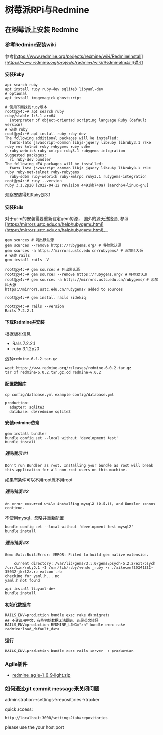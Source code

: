# 树莓派RPi与Redmine

## 在树莓派上安装 Redmine

### 参考Redmine安装wiki

参考[https://www.redmine.org/projects/redmine/wiki/RedmineInstall](https://www.redmine.org/projects/redmine/wiki/RedmineInstall)说明

#### 安装Ruby

```
apt search ruby
apt install ruby ruby-dev sqlite3 libyaml-dev
# optional
apt install imagemagick ghostscript
```

```
# 使用下面找到ruby版本
root@py4:~# apt search ruby
ruby/stable 1:3.1 arm64
  Interpreter of object-oriented scripting language Ruby (default version)
# 安装 ruby
root@py4:~# apt install ruby ruby-dev
The following additional packages will be installed:
  fonts-lato javascript-common libjs-jquery libruby libruby3.1 rake ruby-net-telnet ruby-rubygems ruby-sdbm
  ruby-webrick ruby-xmlrpc ruby3.1 rubygems-integration
Suggested packages:
  ri ruby-dev bundler
The following NEW packages will be installed:
  fonts-lato javascript-common libjs-jquery libruby libruby3.1 rake ruby ruby-net-telnet ruby-rubygems
  ruby-sdbm ruby-webrick ruby-xmlrpc ruby3.1 rubygems-integration
root@py4:~# ruby --version
ruby 3.1.2p20 (2022-04-12 revision 4491bb740a) [aarch64-linux-gnu]
```

观察安装得知Ruby是3.1

#### 安装Rails 

对于gem的安装需要重新设定gem的源， 国外的源无法接通, 参照[https://mirrors.ustc.edu.cn/help/rubygems.html](https://mirrors.ustc.edu.cn/help/rubygems.html)。

```
gem sources # 列出默认源
gem sources --remove https://rubygems.org/ # 移除默认源
gem sources -a https://mirrors.ustc.edu.cn/rubygems/ # 添加科大源
# 安装 rails
gem install rails -V
```

```
root@py4:~# gem sources # 列出默认源
root@py4:~# gem sources --remove https://rubygems.org/ # 移除默认源
root@py4:~# gem sources -a https://mirrors.ustc.edu.cn/rubygems/ # 添加科大源
https://mirrors.ustc.edu.cn/rubygems/ added to sources

root@py4:~# gem install rails sidekiq

root@py4:~# rails --version
Rails 7.2.2.1
```
#### 下载Redmine并安装

根据版本信息

* Rails 7.2.2.1
* ruby 3.1.2p20

选择```redmine-6.0.2.tar.gz```

```
wget https://www.redmine.org/releases/redmine-6.0.2.tar.gz
tar xf redmine-6.0.2.tar.gz;cd redmine-6.0.2
```

#### 配置数据库

```
cp config/database.yml.example config/database.yml
```

```
production:
  adapter: sqlite3
  database: db/redmine.sqlite3
```

#### 安装redmine依赖

```
gem install bundler
bundle config set --local without 'development test' 
bundle install
```

##### 遇到提示 #1
```
Don't run Bundler as root. Installing your bundle as root will break this application for all non-root users on this machine.
```
如果有条件可以不用root就不用root

##### 遇到错误 #2
```
An error occurred while installing mysql2 (0.5.6), and Bundler cannot continue.
```

不使用mysql，忽略并重新配置

```
bundle config set --local without 'development test mysql2'
bundle install
```

##### 遇到错误 #3

```
Gem::Ext::BuildError: ERROR: Failed to build gem native extension.

    current directory: /var/lib/gems/3.1.0/gems/psych-5.2.2/ext/psych
/usr/bin/ruby3.1 -I /usr/lib/ruby/vendor_ruby -r ./siteconf20241222-35032-jkrt2z.rb extconf.rb
checking for yaml.h... no
yaml.h not found
```

```
apt install libyaml-dev
bundle install
```

#### 初始化数据库

```
RAILS_ENV=production bundle exec rake db:migrate
## 不建议用中文，有些初始数据无法翻译，还是英文较好
RAILS_ENV=production REDMINE_LANG="zh" bundle exec rake redmine:load_default_data
```

#### 运行

```
RAILS_ENV=production bundle exec rails server -e production
```


### Agile插件

- [redmine_agile-1_6_9-light.zip](https://www.redmine.org/plugins/redmine_agile)


### 如何通过git commit message来关闭问题

administration->settings->repositories->tracker

quick access:
```
http://localhost:3000/settings?tab=repositories
```
please use the your host:port

